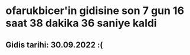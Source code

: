 # ofarukbicer'in gidisine son 7 gun 16 saat 38 dakika 36 saniye kaldi

## Gidis tarihi: 30.09.2022 :(